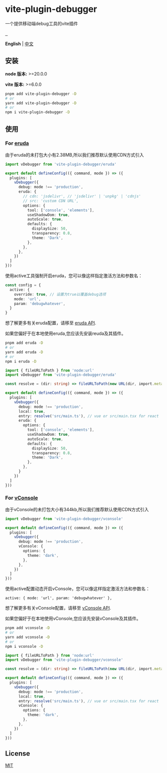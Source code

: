 # vite-plugin-debugger

一个提供移动端debug工具的vite插件

<a href="https://npmjs.com/package/vite-plugin-debugger" target="\_parent">
  <img alt="" src="https://img.shields.io/npm/dm/vite-plugin-debugger.svg" />
</a><a href="https://www.npmjs.com/package/vite-plugin-debugger">
  <img src="https://badgen.net/npm/v/vite-plugin-debugger" alt="">
</a><a href="https://github.com/jaderd-jh/vite-plugin-debugger" target="\_parent">
  <img alt="" src="https://img.shields.io/github/stars/jaderd-jh/vite-plugin-debugger.svg?style=social&label=Star" />
</a>

**English** | [中文](./README.zh_CN.md)

## 安装

**node 版本:** >=20.0.0

**vite 版本:** >=6.0.0

```bash
pnpm add vite-plugin-debugger -D
# or
yarn add vite-plugin-debugger -D
# or
npm i vite-plugin-debugger -D
```

## 使用

### For [eruda](https://github.com/liriliri/eruda)

由于eruda的未打包大小有2.38MB,所以我们推荐默认使用CDN方式引入

```typescript
import vDebugger from 'vite-plugin-debugger/eruda'

export default defineConfig(({ command, mode }) => ({
  plugins: [
    vDebugger({
      debug: mode !== 'production',
      eruda: {
        // cdn: 'jsdelivr', // 'jsdelivr' | 'unpkg' | 'cdnjs'
        // src: 'custom CDN URL',
        options: {
          tool: ['console', 'elements'],
          useShadowDom: true,
          autoScale: true,
          defaults: {
            displaySize: 50,
            transparency: 0.8,
            theme: 'Dark',
          },
        },
      },
    })
  ]
}))
```

使用active工具强制开启eruda，您可以像这样指定激活方法和参数名：

```typescript
const config = {
  active: {
    override: true, // 设置为true以覆盖debug选项
    mode: 'url',
    param: 'debugwhatever',
  }
}
```

想了解更多有关eruda配置，请移至 [eruda API](https://github.com/liriliri/eruda/blob/master/doc/API.md).

如果您偏好于在本地使用eruda,您应该先安装reuda及其插件。

```bash
pnpm add eruda -D
# or
yarn add eruda -D
# or
npm i eruda -D

```

```typescript
import { fileURLToPath } from 'node:url'
import vDebugger from 'vite-plugin-debugger/eruda'

const resolve = (dir: string) => fileURLToPath(new URL(dir, import.meta.url))

export default defineConfig(({ command, mode }) => ({
  plugins: [
    vDebugger({
      debug: mode !== 'production',
      local: true,
      entry: resolve('src/main.ts'), // vue or src/main.tsx for react
      eruda: {
        options: {
          tool: ['console', 'elements'],
          useShadowDom: true,
          autoScale: true,
          defaults: {
            displaySize: 50,
            transparency: 0.8,
            theme: 'Dark',
          },
        },
      }
    })
  ]
}))
```

### For [vConsole](https://github.com/Tencent/vConsole)

由于vConsole的未打包大小有344kb,所以我们推荐默认使用CDN方式引入

```typescript
import vDebugger from 'vite-plugin-debugger/vconsole'

export default defineConfig(({ command, mode }) => ({
  plugins: [
    vDebugger({
      debug: mode !== 'production',
      vConsole: {
        options: {
          theme: 'dark',
        },
      },
    })
  ]
}))
```

使用active配置动态开启vConsole，您可以像这样指定激活方法和参数名：

    active: { mode: 'url', param: 'debugwhatever' },

想了解更多有关vConsole配置，请移至 [vConsole API](https://github.com/Tencent/vConsole/blob/dev/doc/public_properties_methods.md).

如果您偏好于在本地使用vConsole,您应该先安装vConsole及其插件。

```bash
pnpm add vconsole -D
# or
yarn add vconsole -D
# or
npm i vconsole -D
```

```typescript
import { fileURLToPath } from 'node:url'
import vDebugger from 'vite-plugin-debugger/vconsole'

const resolve = (dir: string) => fileURLToPath(new URL(dir, import.meta.url))

export default defineConfig(({ command, mode }) => ({
  plugins: [
    vDebugger({
      debug: mode !== 'production',
      local: true,
      entry: resolve('src/main.ts'), // vue or src/main.tsx for react
      vConsole: {
        options: {
          theme: 'dark',
        },
      },
    })
  ]
}))
```

## License

[MIT](LICENSE)
